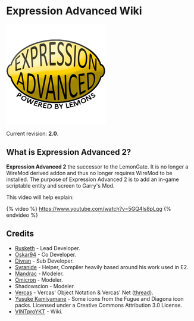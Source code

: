 # Expression Advanced Wiki

![](images/ea-logo.png)

Current revision: **2.0**.

## What is Expression Advanced 2?

**Expression Advanced 2** the successor to the LemonGate. It is no longer a WireMod derived addon and thus no longer requires WireMod to be installed. The purpose of Expression Advanced 2 is to add an in-game scriptable entity and screen to Garry's Mod.

This video will help explain:

{% video %} https://www.youtube.com/watch?v=5GQ4ls8pLqg {% endvideo %}

## Credits

- [Rusketh](http://github.com/Rusketh) - Lead Developer.
- [Oskar94](http://github.com/oskar94) - Co Developer.
- [Divran](https://github.com/Divran) - Sub Developer.
- [Syranide](https://github.com/syranide) - Helper, Compiler heavily based around his work used in E2.
- [Mandrac](https://github.com/mandrac) - Modeler.
- [Omicron](https://github.com/OmicroNiuM) - Modeler.
- Shadowscion - Modeler.
- [Vercas](https://github.com/vercas) - Vercas' Object Notation & Vercas' Net ([thread](http://www.facepunch.com/showthread.php?t=1194008)).
- [Yusuke Kamiyamane](http://p.yusukekamiyamane.com/) - Some icons from the Fugue and Diagona icon packs. Licensed under a Creative Commons Attribution 3.0 License.
- [VINTproYKT](https://github.com/VINTproYKT) - Wiki.